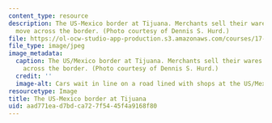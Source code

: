 ```yaml
---
content_type: resource
description: The US-Mexico border at Tijuana. Merchants sell their wares as people
  move across the border. (Photo courtesy of Dennis S. Hurd.)
file: https://ol-ocw-studio-app-production.s3.amazonaws.com/courses/17-559-comparative-security-and-sustainability-fall-2004/aad771ead7bdca727f5445f4a9168f80_17-559f04.jpg
file_type: image/jpeg
image_metadata:
  caption: The US/Mexico border at Tijuana. Merchants sell their wares as people move
    across the border. (Photo courtesy of Dennis S. Hurd.)
  credit: ''
  image-alt: Cars wait in line on a road lined with shops at the US/Mexican border.
resourcetype: Image
title: The US-Mexico border at Tijuana
uid: aad771ea-d7bd-ca72-7f54-45f4a9168f80
---
```

